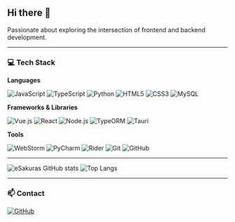 ## Hi there 👋  

Passionate about exploring the intersection of frontend and backend development.  

---

### 💻 Tech Stack  

**Languages**  

![JavaScript](https://img.shields.io/badge/JavaScript-323330?style=flat-square&logo=javascript&logoColor=F7DF1E)
![TypeScript](https://img.shields.io/badge/TypeScript-007ACC?style=flat-square&logo=typescript&logoColor=white)
![Python](https://img.shields.io/badge/Python-3776AB?style=flat-square&logo=python&logoColor=white)
![HTML5](https://img.shields.io/badge/HTML5-E34F26?style=flat-square&logo=html5&logoColor=white)
![CSS3](https://img.shields.io/badge/CSS3-1572B6?style=flat-square&logo=css3&logoColor=white)
![MySQL](https://img.shields.io/badge/MySQL-005C84?style=flat-square&logo=mysql&logoColor=white)

**Frameworks & Libraries**  

![Vue.js](https://img.shields.io/badge/Vue.js-35495E?style=flat-square&logo=vuedotjs&logoColor=4FC08D)
![React](https://img.shields.io/badge/React-20232A?style=flat-square&logo=react&logoColor=61DAFB)
![Node.js](https://img.shields.io/badge/Node.js-339933?style=flat-square&logo=nodedotjs&logoColor=white)
![TypeORM](https://img.shields.io/badge/TypeORM-262626?style=flat-square&logo=typeorm&logoColor=red)
![Tauri](https://img.shields.io/badge/Tauri-FFC131?style=flat-square&logo=tauri&logoColor=white)

**Tools**  

![WebStorm](https://img.shields.io/badge/WebStorm-000000?style=flat-square&logo=webstorm&logoColor=00C4FF)
![PyCharm](https://img.shields.io/badge/PyCharm-000000?style=flat-square&logo=pycharm&logoColor=21D789)
![Rider](https://img.shields.io/badge/Rider-000000?style=flat-square&logo=rider&logoColor=F06B97)
![Git](https://img.shields.io/badge/Git-F05033?style=flat-square&logo=git&logoColor=white)
![GitHub](https://img.shields.io/badge/GitHub-181717?style=flat-square&logo=github&logoColor=white)

---

![eSakuras GitHub stats](https://github-readme-stats.vercel.app/api?username=eSakuras&show_icons=true&theme=transparent&hide_border=true)
![Top Langs](https://github-readme-stats.vercel.app/api/top-langs/?username=eSakuras&layout=compact&theme=transparent&hide_border=true)

---

### 📫 Contact  
[![GitHub](https://img.shields.io/badge/GitHub-eSakuras-181717?style=flat-square&logo=github)](https://github.com/eSakuras)
<!-- [![Email](https://img.shields.io/badge/Email-example@gmail.com-222?style=flat-square&logo=gmail&logoColor=white)](mailto:example@gmail.com) -->
